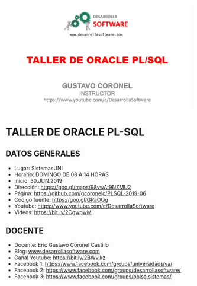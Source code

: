 ![ORACLE PL-SQL](https://raw.githubusercontent.com/gcoronelc/PLSQL-2019-06/master/img/plsql.png)


# TALLER DE ORACLE PL-SQL

## DATOS GENERALES

- Lugar: SistemasUNI
- Horario: DOMINGO DE 08 A 14 HORAS
- Inicio: 30.JUN.2019
- Dirección: https://goo.gl/maps/98vwAt9NZMU2
- Página: https://github.com/gcoronelc/PLSQL-2019-06
- Código fuente: https://goo.gl/GRaOQg
- Youtube: https://www.youtube.com/c/DesarrollaSoftware
- Videos: https://bit.ly/2CgwpwM

## DOCENTE

- Docente: Eric Gustavo Coronel Castillo
- Blog: www.desarrollasoftware.com
- Canal Youtube: https://bit.ly/2BWvikz
- Facebook 1: https://www.facebook.com/groups/universidadjava/
- Facebook 2: https://www.facebook.com/groups/desarrollasoftware/
- Facebook 3: https://www.facebook.com/groups/bolsa.sistemas/
